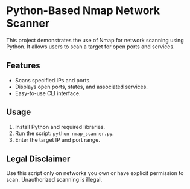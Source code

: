 # Python-Based Nmap Network Scanner

This project demonstrates the use of Nmap for network scanning using Python. It allows users to scan a target for open ports and services.

## Features
- Scans specified IPs and ports.
- Displays open ports, states, and associated services.
- Easy-to-use CLI interface.

## Usage
1. Install Python and required libraries.
2. Run the script: `python nmap_scanner.py`.
3. Enter the target IP and port range.

## Legal Disclaimer
Use this script only on networks you own or have explicit permission to scan. Unauthorized scanning is illegal.
